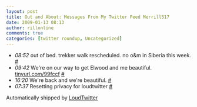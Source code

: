 ```yaml
---
layout: post
title: Out and About: Messages From My Twitter Feed Merrill517
date: 2009-01-13 08:13
author: rillonline
comments: true
categories: [twitter roundup, Uncategorized]
---
```

<ul class="loudtwitter"><li><em>08:52</em> out of bed. trekker walk rescheduled. no o&amp;m in Siberia this week. <a href="http://twitter.com/merrill517/statuses/1113182091">#</a></li> <li><em>09:42</em> We're on our way to get Elwood and me beautiful. 
 <a href="http://tinyurl.com/99fccf">tinyurl.com/99fccf</a> <a href="http://twitter.com/merrill517/statuses/1113290790">#</a></li> <li><em>16:20</em> We're back and we're beautiful. <a href="http://twitter.com/merrill517/statuses/1114184476">#</a></li> <li><em>07:37</em> Resetting privacy for loudtwitter <a href="http://twitter.com/merrill517/statuses/1115598475">#</a></li></ul>Automatically shipped by <a href="http://www.loudtwitter.com">LoudTwitter</a>
